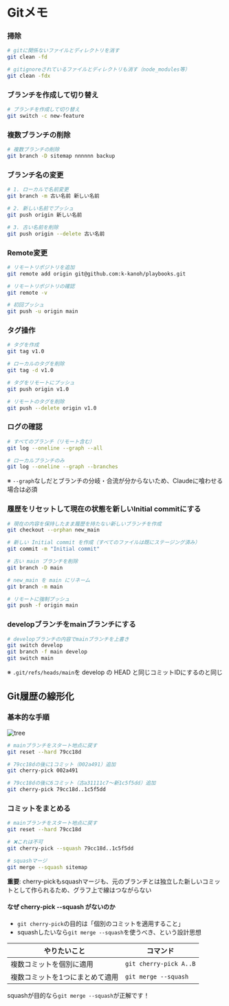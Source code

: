 # Gitメモ

### 掃除
```bash
# gitに関係ないファイルとディレクトリを消す
git clean -fd

# gitignoreされているファイルとディレクトリも消す（node_modules等）
git clean -fdx
```

### ブランチを作成して切り替え
```bash
# ブランチを作成して切り替え
git switch -c new-feature
```
### 複数ブランチの削除
```bash
# 複数ブランチの削除
git branch -D sitemap nnnnnn backup
```

### ブランチ名の変更
```bash
# 1. ローカルで名前変更
git branch -m 古い名前 新しい名前

# 2. 新しい名前でプッシュ
git push origin 新しい名前

# 3. 古い名前を削除
git push origin --delete 古い名前
```

### Remote変更
```bash
# リモートリポジトリを追加
git remote add origin git@github.com:k-kanoh/playbooks.git

# リモートリポジトリの確認
git remote -v

# 初回プッシュ
git push -u origin main
```

### タグ操作
```bash
# タグを作成
git tag v1.0

# ローカルのタグを削除
git tag -d v1.0

# タグをリモートにプッシュ
git push origin v1.0

# リモートのタグを削除
git push --delete origin v1.0
```

### ログの確認
```bash
# すべてのブランチ（リモート含む）
git log --oneline --graph --all

# ローカルブランチのみ
git log --oneline --graph --branches
```

※ `--graph`なしだとブランチの分岐・合流が分からないため、Claudeに喰わせる場合は必須

### 履歴をリセットして現在の状態を新しいInitial commitにする
```bash
# 現在の内容を保持したまま履歴を持たない新しいブランチを作成
git checkout --orphan new_main

# 新しい Initial commit を作成（すべてのファイルは既にステージング済み）
git commit -m "Initial commit"

# 古い main ブランチを削除
git branch -D main

# new_main を main にリネーム
git branch -m main

# リモートに強制プッシュ
git push -f origin main
```

### developブランチをmainブランチにする
```bash
# developブランチの内容でmainブランチを上書き
git switch develop
git branch -f main develop
git switch main
```

※ `.git/refs/heads/main`を develop の HEAD と同じコミットIDにするのと同じ

## Git履歴の線形化

### 基本的な手順
![tree](/images/3b38ed1af9120abea095cfecce1c02e2.png)
```bash
# mainブランチをスタート地点に戻す
git reset --hard 79cc18d

# 79cc18dの後に1コミット（002a491）追加
git cherry-pick 002a491

# 79cc18dの後に6コミット（古a31111c7～新1c5f5dd）追加
git cherry-pick 79cc18d..1c5f5dd
```

### コミットをまとめる
```bash
# mainブランチをスタート地点に戻す
git reset --hard 79cc18d

# ❌これは不可
git cherry-pick --squash 79cc18d..1c5f5dd

# squashマージ
git merge --squash sitemap
```

**重要**: cherry-pickもsquashマージも、元のブランチとは独立した新しいコミットとして作られるため、グラフ上で線はつながらない

#### なぜ cherry-pick --squash がないのか
- `git cherry-pick`の目的は「個別のコミットを適用すること」
- squashしたいなら`git merge --squash`を使うべき、という設計思想

| やりたいこと | コマンド |
|------------|---------|
| 複数コミットを個別に適用 | `git cherry-pick A..B` |
| 複数コミットを1つにまとめて適用 | `git merge --squash` |

squashが目的なら`git merge --squash`が正解です！

